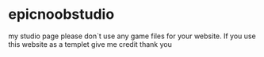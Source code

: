 # epicnoobstudio
my studio page
 please don`t use any game files for your website. If you use this website as a templet give me credit thank you
